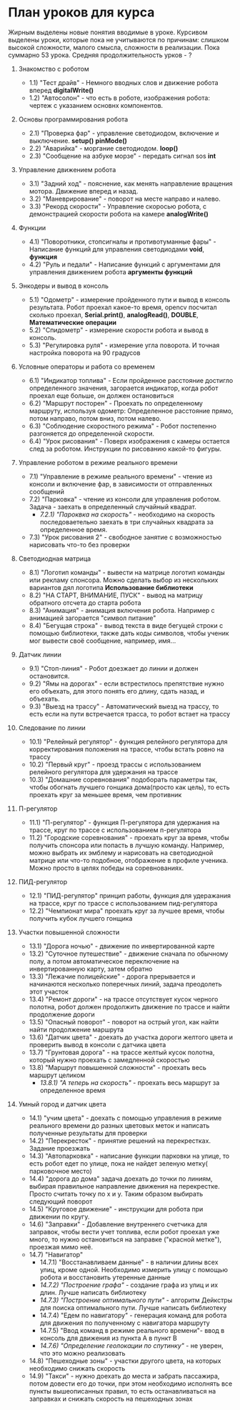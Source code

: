 # План уроков для курса

Жирным выделены новые понятия вводимые в уроке.
Курсивом выделены уроки, которые пока не учитываются по причинам: слишком высокой сложности, малого смысла, сложности в реализации.
Пока суммарно 53 урока. Средняя продолжительность урков - ?


1) Знакомство с роботом
	- 1.1) "Тест драйв" - Немного вводных слов и движение робота вперед **digitalWrite()**
	- 1.2) "Автосолон" - что есть в роботе, изображения робота: чертеж с указанием основнх компонентов.

2) Основы программирования робота
	- 2.1) "Проверка фар" - управление светодиодом, включение и выключение. **setup()** **pinMode()** 
	- 2.2) "Аварийка" - моргание светодиодом.  **loop()**
	- 2.3) "Сообщение на азбуке морзе" - передать сигнал sos **int**

3) Управление движением робота
	- 3.1) "Задний ход" - пояснение, как менять направление вращения мотора. Движение вперед и назад. 
	- 3.2) "Маневрирование" - поворот на месте направо и налево. 
	- 3.3) "Рекорд скорости" - Управление скоросью робота, с демонстрацией скорости робота на камере **analogWrite()** 

4) Функции
	- 4.1) "Поворотники, стопсигналы и противотуманные фары" - Написание функций для управления светодиодами **void**, **функция**
	- 4.2) "Руль и педали" - Написание функций с аргументами для управления движением робота **аргументы функций**

5) Энкодеры и вывод в консоль
	- 5.1) "Одометр" - измерение пройденного пути и вывод в консоль результата. Робот проехал какое-то время, opencv посчитал сколько проехал, **Serial.print()**, **analogRead()**, **DOUBLE**, **Математические операции**
	- 5.2) "Спидометр" - измерение скорости робота и вывод в консоль.
	- 5.3) "Регулировка руля" -  измерение угла поворота. И точная настройка поворота на 90 градусов

6) Условные операторы и работа со временем
	- 6.1) "Индикатор топлива" - Если пройденное расстояние достигло определенного значения, загорается индикатор, когда робот проехал еще больше, он должен остановиться
	- 6.2) "Маршрут посторен" - Проехать по определенному маршруту, используя одометр: Определенное расстояние прямо, потом направо, потом вниз, потом налево.
	- 6.3) "Соблюдение скоростного режима" - Робот постепенно разгоняется до определенной скорости.
	- 6.4) "Урок рисования" - Поверх изображения с камеры остается след за роботом. Инструкции по рисованию какой-то фигуры.	

7) Управление роботом в режиме реального времени
	- 7.1) "Управление в режиме реального времени" - чтение из консоли и включение фар, в зависимости от отправленных сообщений
	- 7.2) "Парковка" - чтение из консоли для управления роботом. Задача - заехать в определенный случайный квадрат.	
		- *7.2.1) "Пароквка на скорость"* - необходимо на скорость последоваетельно заехать в три случайных квадрата за определенное время.	
	- 7.3) "Урок рисования 2" - свободное занятие с возможностью нарисовать что-то без проверки

8) Светодиодная матрица
	- 8.1) "Логотип команды" - вывести на матрице логотип команды или рекламу спонсора. Можно сделать выбор из нескольких вариантов дял логотипа **Использование библиотеки**
	- 8.2) "НА СТАРТ, ВНИМАНИЕ, ПУСК" - вывод на матрицу обратного отсчета до старта робота 
	- 8.3) "Анимация" - анимация включения робота. Например с анимацией загорается "символ питание"
	- 8.4) "Бегущая строка" - вывод текста в виде бегущей строки с помощью библиотеки, также дать коды символов, чтобы ученик мог вывести своё сообщение, например, имя...

9) Датчик линии
	- 9.1) "Стоп-линия" - Робот доезжает до линии и должен остановится. 
	- 9.2) "Ямы на дорогах" - если встрестилось препятствие нужно  его объехать, для этого понять его длину, сдать назад, и объехать.
	- 9.3) "Выезд на трассу" - Автоматический выезд на трассу, то есть если на пути встречается трасса, то робот встает на трассу

10) Следование по линии
	- 10.1) "Релейный регулятор" - функция релейного регулятора для корректирования положения на трассе, чтобы встать ровно на трассу
	- 10.2) "Первый круг" - проезд трассы с использованием релейного регулятора для удержания на трассе
	- 10.3) "Домашние соревнования" подоборать параметры так, чтобы обогнать лучшего гонщика дома(просто как цель), то есть проехать круг за меньшее время, чем противник

11) П-регулятор
	- 11.1) "П-регулятор" - функция П-регулятора для удержания на трассе, круг по трассе с использованием п-регулятора
	- 11.2) "Городские соревнования" - проехать круг за время, чтобы получить спонсора или попасть в лучшую команду. Например, можно выбрать их эмблему и нарисовать на светодиодной матрице или что-то подобное, отображение в профиле ученика. Можно просто в целях победы на соревнованиях.

12) ПИД-регулятор
	- 12.1) "ПИД-регулятор" принцип работы, функция для удеражания на трассе, круг по трассе с использованием пид-регулятора
	- 12.2) "Чемпионат мира" проехать круг за лучшее время, чтобы получить кубок лучшего гонщика

13) Участки повышенной сложности
	- 13.1) "Дорога ночью" - движение по инвертированной карте
	- 13.2) "Суточное путешествие" - движение сначала по обычному полу, а потом автоматическое переключение на инвертированную карту, затем обратно
	- 13.3) "Лежачие полицейские" - дорога прерывается и начинаются несколько поперечных линий, задача преодолеть этот участок
	- 13.4) "Ремонт дороги" - на трассе отсутствует кусок черного полотна, робот должен продолжить движение по трассе и найти продолжение дороги
	- 13.5) "Опасный поворот" - поворот на острый угол, как найти найти продолжение маршрута
	- 13.6) "Датчик цвета" - доехать до участка дороги желтого цвета и проверить вывод в консоли с датчика цвета
	- 13.7) "Грунтовая дорога" - на трассе желтый кусок полотна, который нужно проехать с замедленной скоростью
	- 13.8) "Маршрут повышенной сложности" - проехать весь маршрут целиком
		- *13.8.1) "А теперь на скорость"* - проехать весь маршрут за определенное время


14) Умный город и датчик цвета
	- 14.1) "учим цвета" - доехать с помощью управления в режиме реального времени до разных цветовых меток и написать полученные результаты для проверки
	- 14.2) "Перекресток" - принятие решений на перекрестках. Задание проезжать  
	- 14.3) "Автопарковка" - написание функции парковки на улице, то есть робот едет по улице, пока не найдет зеленую метку( парковочное место)
	- 14.4) "дорога до дома" задача доехать до точки по линиям, выбирая правильное направление движения на перекрестке. Просто считать точку по x и y. Таким образом выбирать следующий поворот
	- 14.5) "Круговое движение" - инструкции для робота при движении по кругу.
	- 14.6) "Заправки" - Добавление внутреннего счетчика для заправок, чтобы вести учет топлива, если робот проехал уже много, то нужно остановиться на заправке ("красной метке"), проезжая мимо неё.
	- 14.7) "Навигатор"
		- 14.7.1) "Восстанавливаем данные" - в наличии длины всех улиц, кроме одной. Необходимо измерить улицу с помощью робота и восстановить утеренные данные
		- *14.7.2) "Построение графа"* - создание графа из улиц и их длин. Лучше написать библиотеку
		- *14.7.3) "Построение оптимального пути"* - алгоритм Дейкстры для поиска оптимального пути. Лучше написать библиотеку
		- 14.7.4) "Едем по навигатору" - генерация команд для робота для движения по полученному с навигатора маршруту
		- 14.7.5) "Ввод команд в режиме реального времени"- ввод в консоль для движения из пункта A в пункт B
		- *14.7.6) "Определение геолокации по спутинку"* -  не уверен, что это можно реализовать
	- 14.8) "Пешеходные зоны" - участки другого цвета, на которых необходимо снижать скорость
	- 14.9) "Такси" - нужно доехать до места и забрать пассажира, потом довести его до точки, при этом необходимо исполнять все пункты вышеописанных правил, то есть останавливаться на заправках и снижать скорость на пешеходных зонах
	   
